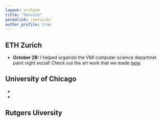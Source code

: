 ```yaml
---
layout: archive
title: "Service"
permalink: /service/
author_profile: true
---
```


## ETH Zurich
* **October 28:** I helped organize the VMI computer science departmet paint night social! Check out the art work that we made [here]().

## University of Chicago
* 
* 

## Rutgers Uiversity


